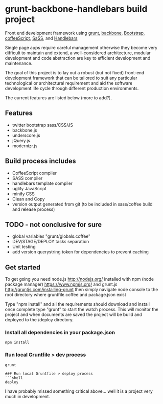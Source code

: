 # grunt-backbone-handlebars build project

Front end development framework using [grunt](http://gruntjs.com/), [backbone](http://backbonejs.org/), [Bootstrap](http://getbootstrap.com/), [coffeeScript](http://coffeescript.org/), [SaSS](http://sass-lang.com/), and [Handlebars](http://handlebarsjs.com/)

Single page apps require careful management otherwise they become very difficult to maintain and extend, a well-considered architecture, modular development and code abstraction are key to efficient development and maintenance.

The goal of this project is to lay out a robust (but not fixed) front-end development framework that can be tailored to suit any particular technological or architectural requirement and aid the software development life cycle through different production environments.

The current features are listed below (more to add?).

## Features
* twitter bootstrap sass/CSS/JS
* backbone.js
* underscore.js
* jQuery.js
* modernizr.js

## Build process includes
* CoffeeScript compiler
* SASS compiler
* handlebars template compiler
* uglify JavaScript 
* minify CSS 
* Clean and Copy
* version output generated from git (to be included in sass/coffee build and release process)

## TODO - not conclusive for sure
* global variables "grunt/globals.coffee"
* DEV/STAGE/DEPLOY tasks separation
* Unit testing
* add version querystring token for dependencies to prevent caching

## Get started
To get going you need node.js http://nodejs.org/  installed with npm (node package manager) https://www.npmjs.org/ and grunt.js http://gruntjs.com/installing-grunt
then simply navigate node console to the root directory where gruntfile.coffee and package.json exist

Type "npm install" and all the requirements should download and install once complete type "grunt" to start the watch process. This will monitor the project and when documents are saved the project will be build and deployed to the /deploy directory.

### Install all dependencies in your package.json
```shell
npm install 
```

### Run local Gruntfile > dev process
```shell
grunt

### Run local Gruntfile > deploy process
```shell
deploy
```

I have probably missed something critical above... well it is a project very much in development.